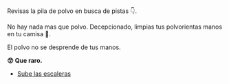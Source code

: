 Revisas la pila de polvo en busca de pistas 👇.

No hay nada mas que polvo. Decepcionado, limpias tus polvorientas manos en tu camisa 👕.

El polvo no se desprende de tus manos.

**😲 Que raro.**

- [Sube las escaleras](../3/1.md)
